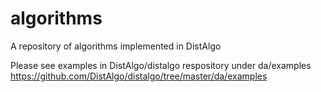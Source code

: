 # algorithms
A repository of algorithms implemented in DistAlgo

Please see examples in DistAlgo/distalgo respository under da/examples <https://github.com/DistAlgo/distalgo/tree/master/da/examples>
